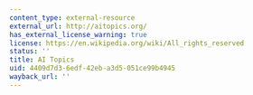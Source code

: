 ```yaml
---
content_type: external-resource
external_url: http://aitopics.org/
has_external_license_warning: true
license: https://en.wikipedia.org/wiki/All_rights_reserved
status: ''
title: AI Topics
uid: 4409d7d3-6edf-42eb-a3d5-051ce99b4945
wayback_url: ''
---
```


